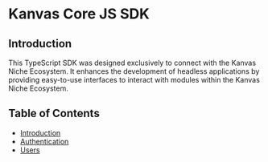 # Kanvas Core JS SDK
## Introduction
This TypeScript SDK was designed exclusively to connect with the Kanvas Niche Ecosystem. It enhances the development of headless applications by providing easy-to-use interfaces to interact with modules within the Kanvas Niche Ecosystem.

## Table of Contents

- [Introduction](./introduction.md)
- [Authentication](./auth.md)
- [Users](./users.md)
